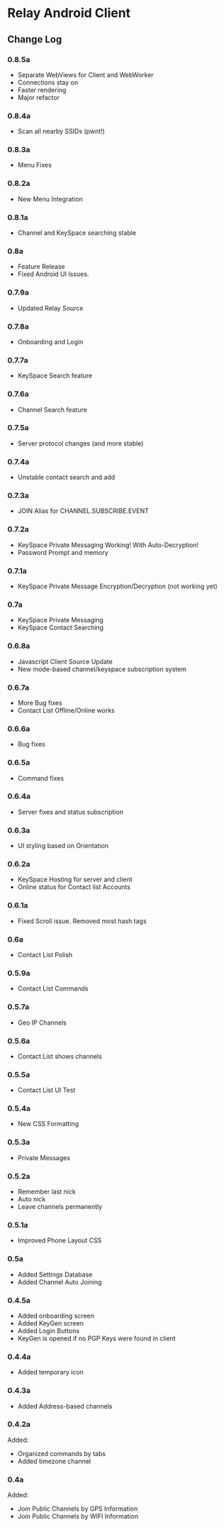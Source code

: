 # Relay Android Client

## Change Log

### 0.8.5a
 * Separate WebViews for Client and WebWorker
 * Connections stay on
 * Faster rendering
 * Major refactor

### 0.8.4a
 * Scan all nearby SSIDs (pwnt!)

### 0.8.3a
 * Menu Fixes
 
### 0.8.2a
 * New Menu Integration

### 0.8.1a
 * Channel and KeySpace searching stable

### 0.8a
 * Feature Release
 * Fixed Android UI Issues. 

### 0.7.9a
 * Updated Relay Source

### 0.7.8a
 * Onboarding and Login
 
### 0.7.7a
 * KeySpace Search feature
 
### 0.7.6a
 * Channel Search feature

### 0.7.5a
 * Server protocol changes (and more stable)
 
### 0.7.4a
 * Unstable contact search and add
 
### 0.7.3a
 * JOIN Alias for CHANNEL.SUBSCRIBE.EVENT
 
### 0.7.2a
 * KeySpace Private Messaging Working! With Auto-Decryption!
 * Password Prompt and memory
 
### 0.7.1a
 * KeySpace Private Message Encryption/Decryption (not working yet)
 
### 0.7a
 * KeySpace Private Messaging
 * KeySpace Contact Searching

### 0.6.8a
 * Javascript Client Source Update
 * New mode-based channel/keyspace subscription system

### 0.6.7a
 * More Bug fixes
 * Contact List Offline/Online works
 
### 0.6.6a
 * Bug fixes
 
### 0.6.5a
 * Command fixes
 
### 0.6.4a
 * Server fixes and status subscription
 
### 0.6.3a
 * UI styling based on Orientation

### 0.6.2a
 * KeySpace Hosting for server and client
 * Online status for Contact list Accounts

### 0.6.1a
 * Fixed Scroll issue. Removed most hash tags
 
### 0.6a
 * Contact List Polish

### 0.5.9a
 * Contact List Commands

### 0.5.7a
 * Geo IP Channels

### 0.5.6a
 * Contact List shows channels

### 0.5.5a
 * Contact List UI Test

### 0.5.4a
 * New CSS Formatting
 
### 0.5.3a
 * Private Messages
 
### 0.5.2a
 * Remember last nick
 * Auto nick
 * Leave channels permanently

### 0.5.1a
 * Improved Phone Layout CSS

### 0.5a
 * Added Settings Database
 * Added Channel Auto Joining

### 0.4.5a
 * Added onboarding screen
 * Added KeyGen screen
 * Added Login Buttons
 * KeyGen is opened if no PGP Keys were found in client

### 0.4.4a
 * Added temporary icon

### 0.4.3a
 * Added Address-based channels

### 0.4.2a
Added:
 * Organized commands by tabs
 * Added timezone channel

### 0.4a
Added:
 * Join Public Channels by GPS Information
 * Join Public Channels by WIFI Information